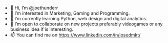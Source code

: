 - 👋 Hi, I’m @joethunderr
- 👀 I’m interested in Marketing, Gaming and Programming.
- 🌱 I’m currently learning Python, web design and digital analytics.
- 💞️ I’m open to collaborate on new projects preferably videogames or any business idea if is interesting. 
- 📫 You can find me on https://www.linkedin.com/in/josedmkt/

<!---
josemeldz/josemeldz is a ✨ special ✨ repository because its `README.md` (this file) appears on your GitHub profile.
You can click the Preview link to take a look at your changes.
--->
